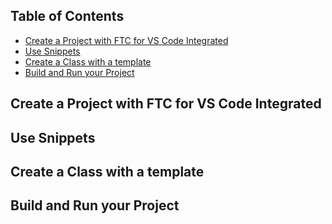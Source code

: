 ## Table of Contents
- [Create a Project with FTC for VS Code Integrated](#create-a-project-with-ftc-for-vs-code-integrated)
- [Use Snippets](#use-snippets)
- [Create a Class with a template](#create-a-class-with-a-template)
- [Build and Run your Project](#build-and-run-your-project)

## Create a Project with FTC for VS Code Integrated

## Use Snippets

## Create a Class with a template

## Build and Run your Project